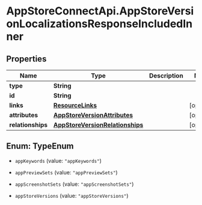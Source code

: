 # AppStoreConnectApi.AppStoreVersionLocalizationsResponseIncludedInner

## Properties

Name | Type | Description | Notes
------------ | ------------- | ------------- | -------------
**type** | **String** |  | 
**id** | **String** |  | 
**links** | [**ResourceLinks**](ResourceLinks.md) |  | [optional] 
**attributes** | [**AppStoreVersionAttributes**](AppStoreVersionAttributes.md) |  | [optional] 
**relationships** | [**AppStoreVersionRelationships**](AppStoreVersionRelationships.md) |  | [optional] 



## Enum: TypeEnum


* `appKeywords` (value: `"appKeywords"`)

* `appPreviewSets` (value: `"appPreviewSets"`)

* `appScreenshotSets` (value: `"appScreenshotSets"`)

* `appStoreVersions` (value: `"appStoreVersions"`)




